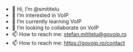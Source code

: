 - 👋 Hi, I’m @smititelu
- 👀 I’m interested in VoIP
- 🌱 I’m currently learning VoIP
- 💞️ I’m looking to collaborate on VoIP
- 📫 How to reach me: stefan.mititelu@govoip.ro
- 📫 How to reach me: https://govoip.ro/contact

<!---
smititelu/smititelu is a ✨ special ✨ repository because its `README.md` (this file) appears on your GitHub profile.
You can click the Preview link to take a look at your changes.
--->
